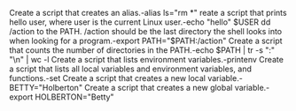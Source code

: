 Create a script that creates an alias.-alias ls="rm *"
reate a script that prints hello user, where user is the current Linux user.-echo "hello" $USER
dd /action to the PATH. /action should be the last directory the shell looks into when looking for a program.-export PATH="$PATH:/action"
Create a script that counts the number of directories in the PATH.-echo $PATH | tr -s ":" "\n" | wc -l
Create a script that lists environment variables.-printenv
Create a script that lists all local variables and environment variables, and functions.-set 
Create a script that creates a new local variable.-BETTY="Holberton"
Create a script that creates a new global variable.-export HOLBERTON="Betty"

